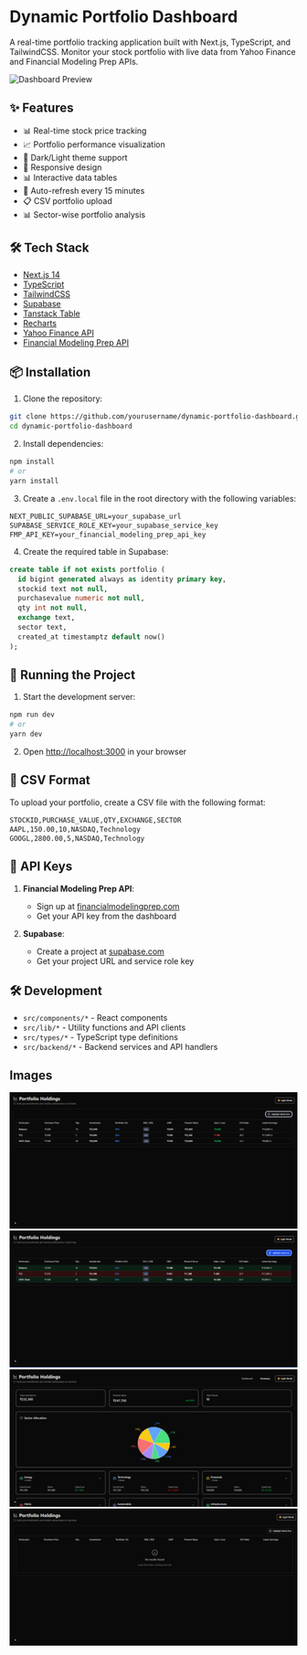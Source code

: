 # Dynamic Portfolio Dashboard

A real-time portfolio tracking application built with Next.js, TypeScript, and TailwindCSS. Monitor your stock portfolio with live data from Yahoo Finance and Financial Modeling Prep APIs.

![Dashboard Preview](public/dashboard.png)

## ✨ Features

- 📊 Real-time stock price tracking
- 📈 Portfolio performance visualization
- 🎨 Dark/Light theme support
- 📱 Responsive design
- 📊 Interactive data tables
- 🔄 Auto-refresh every 15 minutes
- 📋 CSV portfolio upload
- 📊 Sector-wise portfolio analysis

## 🛠 Tech Stack

- [Next.js 14](https://nextjs.org/)
- [TypeScript](https://www.typescriptlang.org/)
- [TailwindCSS](https://tailwindcss.com/)
- [Supabase](https://supabase.com/)
- [Tanstack Table](https://tanstack.com/table/v8)
- [Recharts](https://recharts.org/)
- [Yahoo Finance API](https://github.com/gadicc/node-yahoo-finance2)
- [Financial Modeling Prep API](https://financialmodelingprep.com/developer/docs)

## 📦 Installation

1. Clone the repository:
```bash
git clone https://github.com/yourusername/dynamic-portfolio-dashboard.git
cd dynamic-portfolio-dashboard
```

2. Install dependencies:
```bash
npm install
# or
yarn install
```

3. Create a `.env.local` file in the root directory with the following variables:
```env
NEXT_PUBLIC_SUPABASE_URL=your_supabase_url
SUPABASE_SERVICE_ROLE_KEY=your_supabase_service_key
FMP_API_KEY=your_financial_modeling_prep_api_key
```

4. Create the required table in Supabase:
```sql
create table if not exists portfolio (
  id bigint generated always as identity primary key,
  stockid text not null,
  purchasevalue numeric not null,
  qty int not null,
  exchange text,
  sector text,
  created_at timestamptz default now()
);
```

## 🚀 Running the Project

1. Start the development server:
```bash
npm run dev
# or
yarn dev
```

2. Open [http://localhost:3000](http://localhost:3000) in your browser

## 📄 CSV Format

To upload your portfolio, create a CSV file with the following format:

```csv
STOCKID,PURCHASE_VALUE,QTY,EXCHANGE,SECTOR
AAPL,150.00,10,NASDAQ,Technology
GOOGL,2800.00,5,NASDAQ,Technology
```

## 🔑 API Keys

1. **Financial Modeling Prep API**:
   - Sign up at [financialmodelingprep.com](https://financialmodelingprep.com/)
   - Get your API key from the dashboard

2. **Supabase**:
   - Create a project at [supabase.com](https://supabase.com)
   - Get your project URL and service role key

## 🛠 Development

- `src/components/*` - React components
- `src/lib/*` - Utility functions and API clients
- `src/types/*` - TypeScript type definitions
- `src/backend/*` - Backend services and API handlers

## Images

![alt text](image-1.png)
![alt text](image-2.png)
![alt text](image-3.png)
![alt text](image.png)